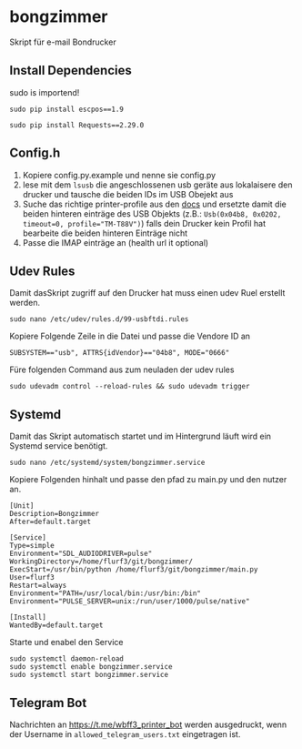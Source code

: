 # bongzimmer

Skript für e-mail Bondrucker

## Install Dependencies

sudo is importend!

```
sudo pip install escpos==1.9
```

```
sudo pip install Requests==2.29.0
```

## Config.h

1. Kopiere config.py.example und nenne sie config.py
2. lese mit dem <code>lsusb</code> die angeschlossenen usb geräte aus lokalaisere den drucker und tausche die beiden IDs im USB Obejekt aus
3. Suche das richtige printer-profile aus den [docs](https://python-escpos.readthedocs.io/en/latest/printer_profiles/available-profiles.html) und ersetzte damit die beiden hinteren einträge des USB Objekts (z.B.: <code>Usb(0x04b8, 0x0202, timeout=0, profile="TM-T88V")</code>) falls dein Drucker kein Profil hat bearbeite die beiden hinteren Einträge nicht
4. Passe die IMAP einträge an (health url it optional)

## Udev Rules

Damit dasSkript zugriff auf den Drucker hat muss einen udev Ruel erstellt werden.

```
sudo nano /etc/udev/rules.d/99-usbftdi.rules
```

Kopiere Folgende Zeile in die Datei und passe die Vendore ID an

```
SUBSYSTEM=="usb", ATTRS{idVendor}=="04b8", MODE="0666"
```

Füre folgenden Command aus zum neuladen der udev rules

```
sudo udevadm control --reload-rules && sudo udevadm trigger
```

## Systemd

Damit das Skript automatisch startet und im Hintergrund läuft wird ein Systemd service benötigt.

```
sudo nano /etc/systemd/system/bongzimmer.service
```

Kopiere Folgenden hinhalt und passe den pfad zu main.py und den nutzer an.

```
[Unit]
Description=Bongzimmer
After=default.target

[Service]
Type=simple
Environment="SDL_AUDIODRIVER=pulse" 
WorkingDirectory=/home/flurf3/git/bongzimmer/
ExecStart=/usr/bin/python /home/flurf3/git/bongzimmer/main.py
User=flurf3
Restart=always
Environment="PATH=/usr/local/bin:/usr/bin:/bin"
Environment="PULSE_SERVER=unix:/run/user/1000/pulse/native"

[Install]
WantedBy=default.target
```

Starte und enabel den Service

```
sudo systemctl daemon-reload
sudo systemctl enable bongzimmer.service
sudo systemctl start bongzimmer.service
```

## Telegram Bot

Nachrichten an <https://t.me/wbff3_printer_bot> werden ausgedruckt, wenn der Username in ``allowed_telegram_users.txt`` eingetragen ist.


